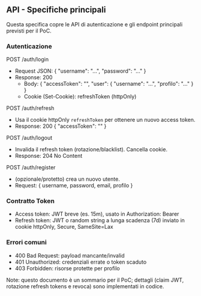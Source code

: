 ## API - Specifiche principali

Questa specifica copre le API di autenticazione e gli endpoint principali previsti per il PoC.

### Autenticazione

POST /auth/login
- Request JSON: { "username": "...", "password": "..." }
- Response: 200
  - Body: { "accessToken": "<jwt>", "user": { "username": "...", "profilo": "..." } }
  - Cookie (Set-Cookie): refreshToken (httpOnly)

POST /auth/refresh
- Usa il cookie httpOnly `refreshToken` per ottenere un nuovo access token.
- Response: 200 { "accessToken": "<jwt>" }

POST /auth/logout
- Invalida il refresh token (rotazione/blacklist). Cancella cookie.
- Response: 204 No Content

POST /auth/register
- (opzionale/protetto) crea un nuovo utente.
- Request: { username, password, email, profilo }

### Contratto Token
- Access token: JWT breve (es. 15m), usato in Authorization: Bearer <token>
- Refresh token: JWT o random string a lunga scadenza (7d) inviato in cookie httpOnly, Secure, SameSite=Lax

### Errori comuni
- 400 Bad Request: payload mancante/invalid
- 401 Unauthorized: credenziali errate o token scaduto
- 403 Forbidden: risorse protette per profilo

Note: questo documento è un sommario per il PoC; dettagli (claim JWT, rotazione refresh tokens e revoca) sono implementati in codice.
